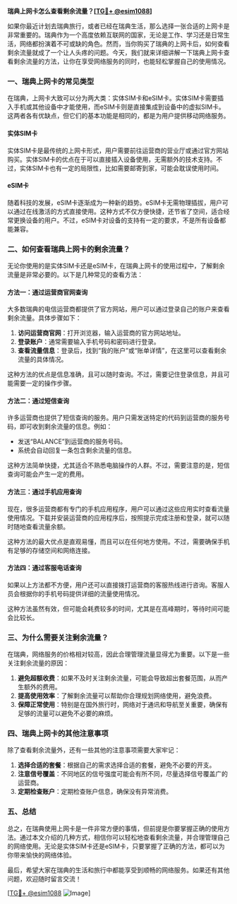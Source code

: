 **瑞典上网卡怎么查看剩余流量？[[TG💪+ @esim1088](https://t.me/s/esim1088)]**

如果你最近计划去瑞典旅行，或者已经在瑞典生活，那么选择一张合适的上网卡是非常重要的。瑞典作为一个高度依赖互联网的国家，无论是工作、学习还是日常生活，网络都扮演着不可或缺的角色。然而，当你购买了瑞典的上网卡后，如何查看剩余流量就成了一个让人头疼的问题。今天，我们就来详细讲解一下瑞典上网卡查看剩余流量的方法，让你在享受网络服务的同时，也能轻松掌握自己的使用情况。

### 一、瑞典上网卡的常见类型

在瑞典，上网卡大致可以分为两大类：实体SIM卡和eSIM卡。实体SIM卡需要插入手机或其他设备中才能使用，而eSIM卡则是直接集成到设备中的虚拟SIM卡。这两者各有优缺点，但它们的基本功能是相同的，都是为用户提供移动网络服务。

#### 实体SIM卡

实体SIM卡是最传统的上网卡形式，用户需要前往运营商的营业厅或通过官方网站购买。实体SIM卡的优点在于可以直接插入设备使用，无需额外的技术支持。不过，实体SIM卡也有一定的局限性，比如需要邮寄到家，可能会耽误使用时间。

#### eSIM卡

随着科技的发展，eSIM卡逐渐成为一种新的趋势。eSIM卡无需物理插拔，用户可以通过在线激活的方式直接使用。这种方式不仅方便快捷，还节省了空间，适合经常更换设备的用户。不过，eSIM卡对设备的支持有一定的要求，不是所有设备都能兼容。

### 二、如何查看瑞典上网卡的剩余流量？

无论你使用的是实体SIM卡还是eSIM卡，在瑞典上网卡的使用过程中，了解剩余流量是非常必要的。以下是几种常见的查看方法：

#### 方法一：通过运营商官网查询

大多数瑞典的电信运营商都提供了官方网站，用户可以通过登录自己的账户来查看剩余流量。具体步骤如下：

1. **访问运营商官网**：打开浏览器，输入运营商的官方网站地址。
2. **登录账户**：通常需要输入手机号码和密码进行登录。
3. **查看流量信息**：登录后，找到“我的账户”或“账单详情”，在这里可以查看剩余流量的具体情况。

这种方法的优点是信息准确，且可以随时查询。不过，需要记住登录信息，并且可能需要一定的操作步骤。

#### 方法二：通过短信查询

许多运营商也提供了短信查询的服务。用户只需发送特定的代码到运营商的服务号码，即可收到剩余流量的信息。例如：

- 发送“BALANCE”到运营商的服务号码。
- 系统会自动回复一条包含剩余流量的信息。

这种方法简单快捷，尤其适合不熟悉电脑操作的人群。不过，需要注意的是，短信查询可能会产生一定的费用。

#### 方法三：通过手机应用查询

现在，很多运营商都有专门的手机应用程序，用户可以通过这些应用实时查看流量使用情况。下载并安装运营商的应用程序后，按照提示完成注册和登录，就可以随时随地查看流量余额。

这种方法的最大优点是直观易懂，而且可以在任何地方使用。不过，需要确保手机有足够的存储空间和网络连接。

#### 方法四：通过客服电话查询

如果以上方法都不方便，用户还可以直接拨打运营商的客服热线进行咨询。客服人员会根据你的手机号码提供详细的流量使用情况。

这种方法虽然有效，但可能会耗费较多的时间，尤其是在高峰期时，等待时间可能会比较长。

### 三、为什么需要关注剩余流量？

在瑞典，网络服务的价格相对较高，因此合理管理流量显得尤为重要。以下是一些关注剩余流量的原因：

1. **避免超额收费**：如果不及时关注剩余流量，可能会导致超出套餐范围，从而产生额外的费用。
2. **提高使用效率**：了解剩余流量可以帮助你合理规划网络使用，避免浪费。
3. **保障正常使用**：特别是在国外旅行时，网络对于通讯和导航至关重要，确保有足够的流量可以避免不必要的麻烦。

### 四、瑞典上网卡的其他注意事项

除了查看剩余流量外，还有一些其他的注意事项需要大家牢记：

1. **选择合适的套餐**：根据自己的需求选择合适的套餐，避免不必要的开支。
2. **注意信号覆盖**：不同地区的信号强度可能会有所不同，尽量选择信号覆盖广的运营商。
3. **定期检查账户**：定期检查账户信息，确保没有异常消费。

### 五、总结

总之，在瑞典使用上网卡是一件非常方便的事情，但前提是你要掌握正确的使用方法。通过本文介绍的几种方式，相信你可以轻松地查看剩余流量，并合理管理自己的网络使用。无论是实体SIM卡还是eSIM卡，只要掌握了正确的方法，都可以为你带来愉快的网络体验。

最后，希望大家在瑞典的生活和旅行中都能享受到顺畅的网络服务。如果还有其他问题，欢迎随时留言交流！

[[TG💪+ @esim1088](https://t.me/s/esim1088) ![Image](https://i.postimg.cc/4NQfJmqS/Snipaste-2025-05-13-00-14-12.png)]